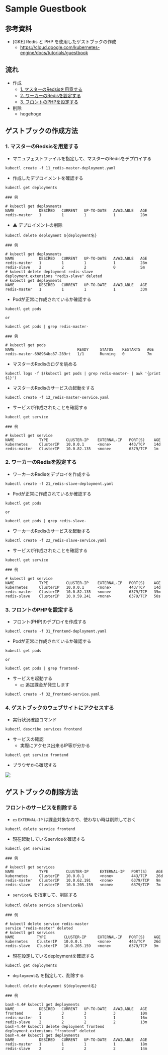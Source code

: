 # Sample Guestbook

## 参考資料

+ [GKE] Redis と PHP を使用したゲストブックの作成
    + https://cloud.google.com/kubernetes-engine/docs/tutorials/guestbook

## 流れ

+ 作成
    + [1. マスターのRedsisを用意する]()
    + [2. ワーカーのRedisを設定する]()
    + [3. フロントのPHPを設定する]()
+ 削除
    + hogehoge


## ゲストブックの作成方法

### 1. マスターのRedsisを用意する


+ マニュフェストファイルを指定して、マスターのRedisをデプロイする

```
kubectl create -f 11_redis-master-deployment.yaml
```

+ 作成したデプロイメントを確認する

```
kubectl get deployments
```
```
### 例

# kubectl get deployments
NAME           DESIRED   CURRENT   UP-TO-DATE   AVAILABLE   AGE
redis-master   1         1         1            1           28m
```

+ :warning: デプロイメントの削除

```
kubectl delete deployment ${deployment名}
```
```
### 例

# kubectl get deployments
NAME           DESIRED   CURRENT   UP-TO-DATE   AVAILABLE   AGE
redis-master   1         1         1            1           28m
redis-slave    2         2         2            0           5m
# kubectl delete deployment redis-slave
deployment.extensions "redis-slave" deleted
# kubectl get deployments
NAME           DESIRED   CURRENT   UP-TO-DATE   AVAILABLE   AGE
redis-master   1         1         1            1           33m
```


+ Podが正常に作成されているか確認する

```
kubectl get pods

or

kubectl get pods | grep redis-master-
```
```
### 例

# kubectl get pods
NAME                            READY     STATUS    RESTARTS   AGE
redis-master-698964bc87-289rt   1/1       Running   0          7m
```

+ マスターのRedisのログを眺める


```
kubectl logs -f $(kubectl get pods | grep redis-master- | awk '{print $1}')
```

+ マスターのRedisのサービスの起動をする

```
kubectl create -f 12_redis-master-service.yaml 
```

+ サービスが作成されたことを確認する

```
kubectl get service
```
```
### 例

# kubectl get service
NAME           TYPE        CLUSTER-IP    EXTERNAL-IP   PORT(S)    AGE
kubernetes     ClusterIP   10.0.0.1      <none>        443/TCP    14d
redis-master   ClusterIP   10.0.82.135   <none>        6379/TCP   1m
```

### 2. ワーカーのRedisを設定する

+ ワーカーのRedisをデプロイを作成する

```
kubectl create -f 21_redis-slave-deployment.yaml
```

+ Podが正常に作成されているか確認する

```
kubectl get pods

or

kubectl get pods | grep redis-slave-
```


+ ワーカーのRedisのサービスを起動する

```
kubectl create -f 22_redis-slave-service.yaml
```

+ サービスが作成されたことを確認する

```
kubectl get service
```
```
### 例

# kubectl get service
NAME           TYPE        CLUSTER-IP    EXTERNAL-IP   PORT(S)    AGE
kubernetes     ClusterIP   10.0.0.1      <none>        443/TCP    14d
redis-master   ClusterIP   10.0.82.135   <none>        6379/TCP   35m
redis-slave    ClusterIP   10.0.59.241   <none>        6379/TCP   50s
```

### 3. フロントのPHPを設定する

+ フロント(PHP)のデプロイを作成する

```
kubectl create -f 31_frontend-deployment.yaml
```

+ Podが正常に作成されているか確認する

```
kubectl get pods

or

kubectl get pods | grep frontend-
```


+ サービスを起動する
    + :yen: 追加課金が発生します

```
kubectl create -f 32_frontend-service.yaml 
```


### 4. ゲストブックのウェブサイトにアクセスする

+ 実行状況確認コマンド

```
kubectl describe services frontend
```

+ サービスの確認
    + 実際にアクセス出来るIP等が分かる

```
kubectl get service frontend
```

+ ブラウザから確認する


![](../images/gb-01.png)

## ゲストブックの削除方法

### フロントのサービスを削除する

+ :yen: `EXTERNAL-IP` は課金対象なので、使わない時は削除しておく

```
kubectl delete service frontend
```

+ 現在起動しているserviceを確認する

```
kubectl get services
```
```
### 例

# kubectl get services
NAME           TYPE        CLUSTER-IP     EXTERNAL-IP   PORT(S)    AGE
kubernetes     ClusterIP   10.0.0.1       <none>        443/TCP    26d
redis-master   ClusterIP   10.0.62.191    <none>        6379/TCP   9m
redis-slave    ClusterIP   10.0.205.159   <none>        6379/TCP   7m
```

+ `service名` を指定して、削除する


```
kubectl delete service ${service名}
```
```
### 例

# kubectl delete service redis-master
service "redis-master" deleted
# kubectl get services
NAME          TYPE        CLUSTER-IP     EXTERNAL-IP   PORT(S)    AGE
kubernetes    ClusterIP   10.0.0.1       <none>        443/TCP    26d
redis-slave   ClusterIP   10.0.205.159   <none>        6379/TCP   9m
```

+ 現在設定しているdeploymentを確認する

```
kubectl get deployments
```

+ `deployment名` を指定して、削除する

```
kubectl delote deployment ${deployment名}
```
```
### 例

bash-4.4# kubectl get deployments
NAME           DESIRED   CURRENT   UP-TO-DATE   AVAILABLE   AGE
frontend       3         3         3            3           10m
redis-master   1         1         1            1           16m
redis-slave    2         2         2            2           13m
bash-4.4# kubectl delete deployment frontend
deployment.extensions "frontend" deleted
bash-4.4# kubectl get deployments
NAME           DESIRED   CURRENT   UP-TO-DATE   AVAILABLE   AGE
redis-master   1         1         1            1           18m
redis-slave    2         2         2            2           14m
```
